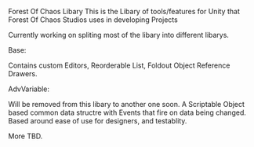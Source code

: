 Forest Of Chaos Libary
This is the Libary of tools/features for Unity that Forest Of Chaos Studios uses in developing Projects

Currently working on spliting most of the libary into different libarys.

Base:
 
 Contains custom Editors, Reorderable List, Foldout Object Reference Drawers.
  
AdvVariable:
 
  Will be removed from this libary to another one soon.
  A Scriptable Object based common data structre with Events that fire on data being changed.
  Based around ease of use for designers, and testablity.

More TBD.
